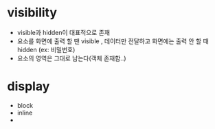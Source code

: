 # visibility 
- visible과 hidden이 대표적으로 존재
- 요소를 화면에 출력 할 땐 visible , 데이터만 전달하고 화면에는 출력 안 할 때 hidden (ex: 비밀번호)  
- 요소의 영역은 그대로 남는다(객체 존재함..)  


# display
- block
- inline
- 